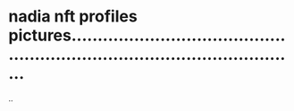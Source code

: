 # nadia nft profiles pictures.................................................................................................
..
